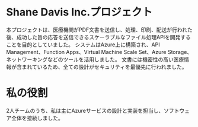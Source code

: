 # Shane Davis Inc.プロジェクト

本プロジェクトは、医療機関がPDF文書を送信し、処理、印刷、配送が行われた後、成功した旨の応答を送信できるスケーラブルなファイル処理APIを開発することを目的としていました。
システムはAzure上に構築され、API Management、Function Apps、Virtual Machine Scale Set、Azure Storage、ネットワーキングなどのツールを活用しました。
文書には機密性の高い医療情報が含まれているため、全ての設計がセキュリティを最優先に行われました。

# 私の役割
2人チームのうち、私は主にAzureサービスの設計と実装を担当し、ソフトウェア全体を接続しました。